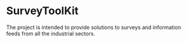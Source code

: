 # SurveyToolKit
The project is intended to provide solutions to surveys and information feeds from all the industrial sectors.
